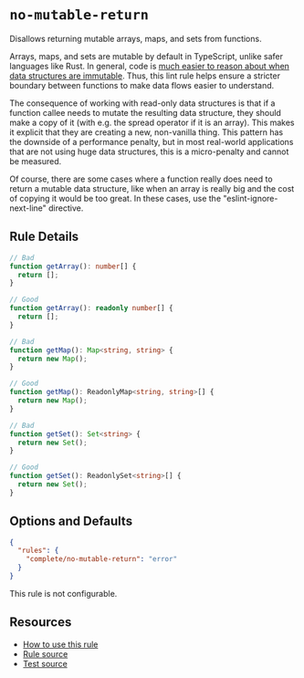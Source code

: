 # `no-mutable-return`

Disallows returning mutable arrays, maps, and sets from functions.

Arrays, maps, and sets are mutable by default in TypeScript, unlike safer languages like Rust. In general, code is [much easier to reason about when data structures are immutable](https://stackoverflow.com/questions/441309/why-are-mutable-structs-evil). Thus, this lint rule helps ensure a stricter boundary between functions to make data flows easier to understand.

The consequence of working with read-only data structures is that if a function callee needs to mutate the resulting data structure, they should make a copy of it (with e.g. the spread operator if it is an array). This makes it explicit that they are creating a new, non-vanilla thing. This pattern has the downside of a performance penalty, but in most real-world applications that are not using huge data structures, this is a micro-penalty and cannot be measured.

Of course, there are some cases where a function really does need to return a mutable data structure, like when an array is really big and the cost of copying it would be too great. In these cases, use the "eslint-ignore-next-line" directive.

## Rule Details

```ts
// Bad
function getArray(): number[] {
  return [];
}

// Good
function getArray(): readonly number[] {
  return [];
}

// Bad
function getMap(): Map<string, string> {
  return new Map();
}

// Good
function getMap(): ReadonlyMap<string, string>[] {
  return new Map();
}

// Bad
function getSet(): Set<string> {
  return new Set();
}

// Good
function getSet(): ReadonlySet<string>[] {
  return new Set();
}
```

## Options and Defaults

```json
{
  "rules": {
    "complete/no-mutable-return": "error"
  }
}
```

This rule is not configurable.

## Resources

- [How to use this rule](../..)
- [Rule source](https://github.com/complete-ts/complete/blob/main/packages/eslint-plugin-complete/src/rules/no-mutable-return.ts)
- [Test source](https://github.com/complete-ts/complete/blob/main/packages/eslint-plugin-complete/tests/rules/no-mutable-return.test.ts)
